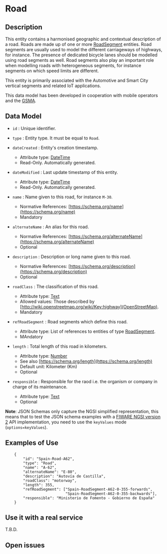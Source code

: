 # Road

## Description

This entity contains a harmonised geographic and contextual description of a road.
Roads are made up of one or more [RoadSegment](../../RoadSegment/doc/spec.md) entities.
Road segments are usually used to model the different carriageways of highways, for instance.
The presence of dedicated bicycle lanes should be modelled using road segments as well. 
Road segments also play an important role when modelling roads with heterogeneous segments, for instance
segments on which speed limits are different.

This entity is primarily associated with the Automotive and Smart City vertical segments and related IoT applications.

This data model has been developed in cooperation with mobile operators and the [GSMA](http://www.gsma.com/connectedliving/iot-big-data/).

## Data Model

+ `id` : Unique identifier. 

+ `type` : Entity type. It must be equal to `Road`.

+ `dateCreated` : Entity's creation timestamp.
    + Attribute type: [DateTime](https://schema.org/DateTime)
    + Read-Only. Automatically generated.

+ `dateModified` : Last update timestamp of this entity.
    + Attribute type: [DateTime](https://schema.org/DateTime)
    + Read-Only. Automatically generated.
        
+ `name` : Name given to this road, for instance `M-30`.
    + Normative References: [https://schema.org/name](https://schema.org/name)
    + Mandatory
    
+ `alternateName` : An alias for this road.
    + Normative References: [https://schema.org/alternateName](https://schema.org/alternateName)
    + Optional
    
+ `description` : Description or long name given to this road. 
    + Normative References: [https://schema.org/description](https://schema.org/description)
    + Optional
    
+ `roadClass` : The classification of this road.
    + Attribute type: [Text](https://schema.org/Text)
    + Allowed values: Those described by [http://wiki.openstreetmap.org/wiki/Key:highway](OpenStreetMap).
    + Mandatory

+ `refRoadSegment` : Road segments which define this road. 
    + Attribute type: List of references to entities of type [RoadSegment](../../RoadSegment/doc/spec.md).
    + MAndatory 
    
+ `length` : Total length of this road in kilometers.
    + Attribute type: [Number](https://schema.org/Number)
    + See also [https://schema.org/length](https://schema.org/length)
    + Default unit: Kilometer (Km)
    + Optional
    
+ `responsible` : Responsible for the raod i.e. the organism or company in charge of its maintenance.
    + Attribute type: [Text](https://schema.org/Text)
    + Optional
    
**Note**: JSON Schemas only capture the NGSI simplified representation, this means that to test the JSON schema examples with
a [FIWARE NGSI version 2](http://fiware.github.io/specifications/ngsiv2/stable) API implementation, you need to use the `keyValues`
mode (`options=keyValues`).

## Examples of Use

```
    {
        "id": "Spain-Road-A62",
        "type": "Road",
        "name": "A-62",
        "alternateName": "E-80",
        "description": "Autovía de Castilla",
        "roadClass": "motorway",
        "length": 355,
        "refRoadSegment": ["Spain-RoadSegment-A62-0-355-forwards",
                           "Spain-RoadSegment-A62-0-355-backwards"],
        "responsible": "Ministerio de Fomento - Gobierno de España"
    }
```

## Use it with a real service

T.B.D.

## Open issues

